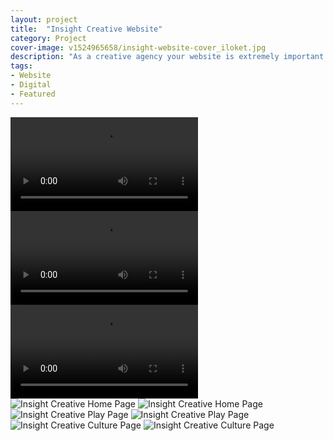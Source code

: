 ```yaml
---
layout: project
title:  "Insight Creative Website"
category: Project
cover-image: v1524965658/insight-website-cover_iloket.jpg
description: "As a creative agency your website is extremely important since a lot of your potential clients will first experience your work through your website. As a developer at Insight Creative I knew that we needed to update our website to better showcase our work and help us stand out from other agencies in the Green Bay area. Aside from the aesthetic and interactive upgrades to the site, I put a huge emphasis on performance, managing to bring the old homepage from 16 seconds to fully load down to less than 3 seconds."
tags:
- Website
- Digital
- Featured
---
```


<div class="grid-2_full fade-me">
  <video class="website-video box-shadow-light" autoplay loop>
    <source src="https://res.cloudinary.com/iambramer/video/upload/f_auto,q_auto:best/v1524609387/home_kyatcx.mp4" type="video/mp4">
  </video>
</div>

<div class="grid-2_full fade-me">
  <video class="website-video box-shadow-light" autoplay loop>
    <source src="https://res.cloudinary.com/iambramer/video/upload/f_auto,q_auto:best/v1524609384/culture_ctqmfh.mp4" type="video/mp4">
  </video>
</div>

<div class="grid-2_full fade-me">
  <video class="website-video box-shadow-light" autoplay loop>
    <source src="https://res.cloudinary.com/iambramer/video/upload/f_auto,q_auto:best/v1524609381/blog_meqffl.mp4" type="video/mp4">
  </video>
</div>

<div class="grid-2_full box-shadow-light fade-me">
  <img class="lazyload" alt="Insight Creative Home Page"
  src="https://res.cloudinary.com/iambramer/image/upload/e_blur:600,dpr_auto,f_auto,q_80,w_100/v1524611943/insight-website-home-page_ssnarv.jpg"
  data-srcset="https://res.cloudinary.com/iambramer/image/upload/dpr_auto,f_auto,q_auto,w_1600/v1524611943/insight-website-home-page_ssnarv.jpg 1900w,
  https://res.cloudinary.com/iambramer/image/upload/dpr_auto,f_auto,q_auto,w_1200/v1524611943/insight-website-home-page_ssnarv.jpg 1400w,
  https://res.cloudinary.com/iambramer/image/upload/dpr_auto,f_auto,q_auto,w_800/v1524611943/insight-website-home-page_ssnarv.jpg 1000w,
  https://res.cloudinary.com/iambramer/image/upload/dpr_auto,f_auto,q_auto,w_400/v1524611943/insight-website-home-page_ssnarv.jpg 400w">
    <noscript>
    <img alt="Insight Creative Home Page"
      src="https://res.cloudinary.com/iambramer/image/upload/dpr_auto,f_auto,q_auto,w_1600/v1524611943/insight-website-home-page_ssnarv.jpg"
      srcset="https://res.cloudinary.com/iambramer/image/upload/dpr_auto,f_auto,q_auto,w_1600/v1524611943/insight-website-home-page_ssnarv.jpg 1900w,
      https://res.cloudinary.com/iambramer/image/upload/dpr_auto,f_auto,q_auto,w_1200/v1524611943/insight-website-home-page_ssnarv.jpg 1400w,
      https://res.cloudinary.com/iambramer/image/upload/dpr_auto,f_auto,q_auto,w_800/v1524611943/insight-website-home-page_ssnarv.jpg 1000w,
      https://res.cloudinary.com/iambramer/image/upload/dpr_auto,f_auto,q_auto,w_400/v1524611943/insight-website-home-page_ssnarv.jpg 400w">
    </noscript>
</div>

<div class="grid-2_full box-shadow-light fade-me">
  <img class="lazyload" alt="Insight Creative Play Page"
  src="https://res.cloudinary.com/iambramer/image/upload/e_blur:600,dpr_auto,f_auto,q_80,w_100/v1524612730/insight-website-play-page_ifxdpz.jpg"
  data-srcset="https://res.cloudinary.com/iambramer/image/upload/dpr_auto,f_auto,q_auto,w_1600/v1524612730/insight-website-play-page_ifxdpz.jpg 1900w,
  https://res.cloudinary.com/iambramer/image/upload/dpr_auto,f_auto,q_auto,w_1200/v1524612730/insight-website-play-page_ifxdpz.jpg 1400w,
  https://res.cloudinary.com/iambramer/image/upload/dpr_auto,f_auto,q_auto,w_800/v1524612730/insight-website-play-page_ifxdpz.jpg 1000w,
  https://res.cloudinary.com/iambramer/image/upload/dpr_auto,f_auto,q_auto,w_400/v1524612730/insight-website-play-page_ifxdpz.jpg 400w">
    <noscript>
    <img alt="Insight Creative Play Page"
      src="https://res.cloudinary.com/iambramer/image/upload/dpr_auto,f_auto,q_auto,w_1600/v1524612730/insight-website-play-page_ifxdpz.jpg"
      srcset="https://res.cloudinary.com/iambramer/image/upload/dpr_auto,f_auto,q_auto,w_1600/v1524612730/insight-website-play-page_ifxdpz.jpg 1900w,
      https://res.cloudinary.com/iambramer/image/upload/dpr_auto,f_auto,q_auto,w_1200/v1524612730/insight-website-play-page_ifxdpz.jpg 1400w,
      https://res.cloudinary.com/iambramer/image/upload/dpr_auto,f_auto,q_auto,w_800/v1524612730/insight-website-play-page_ifxdpz.jpg 1000w,
      https://res.cloudinary.com/iambramer/image/upload/dpr_auto,f_auto,q_auto,w_400/v1524612730/insight-website-play-page_ifxdpz.jpg 400w">
    </noscript>
</div>

<div class="grid-2_full box-shadow-light fade-me">
  <img class="lazyload" alt="Insight Creative Culture Page"
  src="https://res.cloudinary.com/iambramer/image/upload/e_blur:600,dpr_auto,f_auto,q_80,w_100/v1524612385/insight-website-culture_vi6ozk.jpg"
  data-srcset="https://res.cloudinary.com/iambramer/image/upload/dpr_auto,f_auto,q_auto,w_1600/v1524612385/insight-website-culture_vi6ozk.jpg 1900w,
  https://res.cloudinary.com/iambramer/image/upload/dpr_auto,f_auto,q_auto,w_1200/v1524612385/insight-website-culture_vi6ozk.jpg 1400w,
  https://res.cloudinary.com/iambramer/image/upload/dpr_auto,f_auto,q_auto,w_800/v1524612385/insight-website-culture_vi6ozk.jpg 1000w,
  https://res.cloudinary.com/iambramer/image/upload/dpr_auto,f_auto,q_auto,w_400/v1524612385/insight-website-culture_vi6ozk.jpg 400w">
    <noscript>
    <img alt="Insight Creative Culture Page"
      src="https://res.cloudinary.com/iambramer/image/upload/dpr_auto,f_auto,q_auto,w_1600/v1524612385/insight-website-culture_vi6ozk.jpg"
      srcset="https://res.cloudinary.com/iambramer/image/upload/dpr_auto,f_auto,q_auto,w_1600/v1524612385/insight-website-culture_vi6ozk.jpg 1900w,
      https://res.cloudinary.com/iambramer/image/upload/dpr_auto,f_auto,q_auto,w_1200/v1524612385/insight-website-culture_vi6ozk.jpg 1400w,
      https://res.cloudinary.com/iambramer/image/upload/dpr_auto,f_auto,q_auto,w_800/v1524612385/insight-website-culture_vi6ozk.jpg 1000w,
      https://res.cloudinary.com/iambramer/image/upload/dpr_auto,f_auto,q_auto,w_400/v1524612385/insight-website-culture_vi6ozk.jpg 400w">
    </noscript>
</div>
